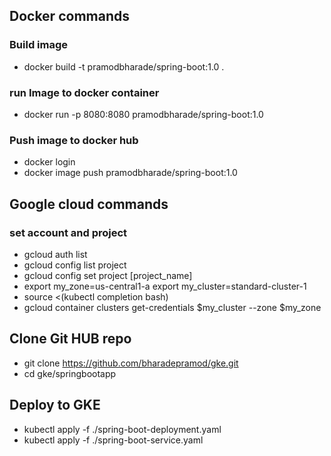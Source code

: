 ## Docker commands
### Build image 
* docker build -t pramodbharade/spring-boot:1.0 .
### run Image to docker container
* docker run -p 8080:8080 pramodbharade/spring-boot:1.0
### Push image to docker hub
* docker login
* docker image push pramodbharade/spring-boot:1.0

## Google cloud commands
### set account and project
* gcloud auth list
* gcloud config list project
* gcloud config set project [project_name]
* export my_zone=us-central1-a
  export my_cluster=standard-cluster-1
 * source <(kubectl completion bash)
 * gcloud container clusters get-credentials $my_cluster --zone $my_zone
 
 ## Clone Git HUB repo
 * git clone https://github.com/bharadepramod/gke.git
 * cd gke/springbootapp
 
 ## Deploy to GKE
 * kubectl apply -f ./spring-boot-deployment.yaml
 * kubectl apply -f ./spring-boot-service.yaml